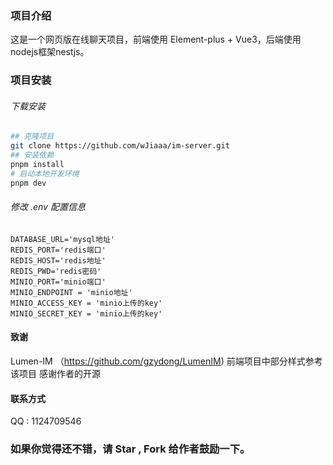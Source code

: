 <!--
 * @Description: Description
 * @Author: wJiaaa
 * @LastEditors: wJiaaa
 * @LastEditTime: 2024-04-28 22:50:28
-->
### 项目介绍

这是一个网页版在线聊天项目，前端使用 Element-plus + Vue3，后端使用nodejs框架nestjs。

### 项目安装

###### 下载安装

```bash
## 克隆项目
git clone https://github.com/wJiaaa/im-server.git
## 安装依赖
pnpm install
# 启动本地开发环境
pnpm dev
```
###### 修改 .env 配置信息
```env
DATABASE_URL='mysql地址'
REDIS_PORT='redis端口'
REDIS_HOST='redis地址'
REDIS_PWD='redis密码'
MINIO_PORT='minio端口'
MINIO_ENDPOINT = 'minio地址'
MINIO_ACCESS_KEY = 'minio上传的key' 
MINIO_SECRET_KEY = 'minio上传的key'
```

#### 致谢
Lumen-IM （https://github.com/gzydong/LumenIM) 前端项目中部分样式参考该项目 感谢作者的开源

#### 联系方式

QQ : 1124709546

### 如果你觉得还不错，请 Star , Fork 给作者鼓励一下。